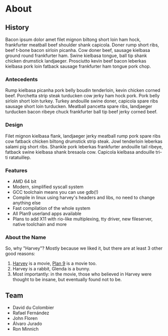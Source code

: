 # About 


## History 

Bacon ipsum dolor amet filet mignon biltong short loin ham hock, frankfurter meatball beef shoulder shank capicola. Doner rump short ribs, beef t-bone bacon sirloin picanha. Cow doner beef, sausage kielbasa ground round frankfurter ham. Swine kielbasa tongue, ball tip shank chicken drumstick landjaeger. Prosciutto kevin beef bacon leberkas kielbasa pork loin fatback sausage frankfurter ham tongue pork chop.

### Antecedents

Rump kielbasa picanha pork belly boudin tenderloin, kevin chicken corned beef. Porchetta strip steak turducken cow jerky ham hock pork. Pork belly sirloin short loin turkey. Turkey andouille swine doner, capicola spare ribs sausage short loin turducken. Meatball pancetta spare ribs, landjaeger turducken bacon ribeye chuck frankfurter ball tip beef jerky corned beef.

### Design

Filet mignon kielbasa flank, landjaeger jerky meatball rump pork spare ribs cow fatback chicken biltong drumstick strip steak. Jowl tenderloin leberkas salami pig short ribs. Shankle pork leberkas frankfurter andouille tail ribeye, fatback swine kielbasa shank bresaola cow. Capicola kielbasa andouille tri-ti ratatuillep.

### Features 

- AMD 64 bit
- Modern, simplified syscall system
- GCC toolchain means you can use gdb(!)
- Compile in linux using harvey's headers and libs, no need to change anything else
- Fast compilation of the whole system
- All Plan9 userland apps available
- Plans to add X11 with rio-like multiplexing, tty driver, new fileserver, native toolchain and more


### About the Name

So, why "Harvey"? Mostly because we liked it, but there are at least 3 other good reasons:

1. <a href="http://www.imdb.com/title/tt0042546/">Harvey</a> is a movie, <a href="http://www.imdb.com/title/tt0052077/">Plan 9</a> is a movie too.
1. Harvey is a rabbit, Glenda is a bunny.
1. Most importantly: in the movie, those who believed in Harvey were thought to be insane, but eventually found not to be.



## Team 

- David du Colombier 
- Rafael Fernández 
- John Floren 
- Álvaro Jurado
- Ron Minnich 

